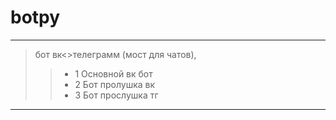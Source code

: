# botpy
________________________________________________

>бот вк<>телеграмм (мост для чатов),
>> - 1 Основной вк бот
>> - 2 Бот пролушка вк
>> - 3 Бот прослушка тг
________________________________________________
